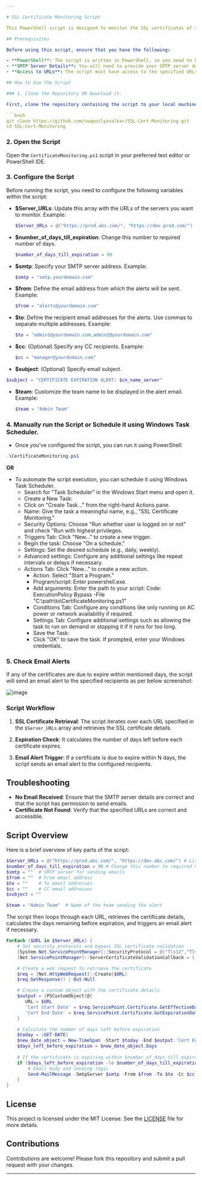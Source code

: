 ```yaml
---

# SSL Certificate Monitoring Script

This PowerShell script is designed to monitor the SSL certificates of specified URLs and send email alerts if the certificates are close to expiration. The script checks the certificate expiration dates and triggers an email notification if a certificate is due to expire within N days.

## Prerequisites

Before using this script, ensure that you have the following:

- **PowerShell**: The script is written in PowerShell, so you need to have PowerShell execution rights on the machine where the script will be executed.
- **SMTP Server Details**: You will need to provide your SMTP server details to send email notifications.
- **Access to URLs**: The script must have access to the specified URLs to retrieve SSL certificate information.

## How to Use the Script

### 1. Clone the Repository OR Download it.

First, clone the repository containing the script to your local machine:

```bash
git clone https://github.com/swapnilyavalkar/SSL-Cert-Monitoring.git
cd SSL-Cert-Monitoring
```

### 2. Open the Script

Open the `CertificateMonitoring.ps1` script in your preferred text editor or PowerShell IDE.

### 3. Configure the Script

Before running the script, you need to configure the following variables within the script:

- **$Server_URLs**: Update this array with the URLs of the servers you want to monitor. Example:
  ```powershell
  $Server_URLs = @("https://prod.abc.com/", "https://dev.prod.com/")
  ```
- **$number_of_days_till_expiration**: Change this number to required number of days.
  ```powershell
  $number_of_days_till_expiration = 90
  ```
- **$smtp**: Specify your SMTP server address. Example:
  ```powershell
  $smtp = "smtp.yourdomain.com"
  ```

- **$from**: Define the email address from which the alerts will be sent. Example:
  ```powershell
  $from = "alerts@yourdomain.com"
  ```

- **$to**: Define the recipient email addresses for the alerts. Use commas to separate multiple addresses. Example:
  ```powershell
  $to = "admin1@yourdomain.com,admin2@yourdomain.com"
  ```

- **$cc**: (Optional) Specify any CC recipients. Example:
  ```powershell
  $cc = "manager@yourdomain.com"
  ```
 
 - **$subject**: (Optional) Specify email subject.
  ```powershell
  $subject = "CERTIFICATE EXPIRATION ALERT: $cn_name_server"
  ```
  
- **$team**: Customize the team name to be displayed in the alert email. Example:
  ```powershell
  $team = "Admin Team"
  ```

### 4. Manually run the Script or Schedule it using Windows Task Scheduler.

- Once you've configured the script, you can run it using PowerShell:

```powershell
.\CertificateMonitoring.ps1
```

**OR**

- To automate the script execution, you can schedule it using Windows Task Scheduler.
    - Search for "Task Scheduler" in the Windows Start menu and open it.
    - Create a New Task:
    - Click on "Create Task..." from the right-hand Actions pane.
    - Name: Give the task a meaningful name, e.g., "SSL Certificate Monitoring."
    - Security Options: Choose "Run whether user is logged on or not" and check "Run with highest privileges.
    - Triggers Tab: Click "New..." to create a new trigger.
    - Begin the task: Choose "On a schedule."
    - Settings: Set the desired schedule (e.g., daily, weekly).
    - Advanced settings: Configure any additional settings like repeat intervals or delays if necessary.
    - Actions Tab: Click "New..." to create a new action.
      - Action: Select "Start a Program."
      - Program/script: Enter powershell.exe.
      - Add arguments: Enter the path to your script:
          Code: ExecutionPolicy Bypass -File "C:\path\to\CertificateMonitoring.ps1"
      - Conditions Tab: Configure any conditions like only running on AC power or network availability if required.
      - Settings Tab: Configure additional settings such as allowing the task to run on demand or stopping it if it runs for too long.
      - Save the Task:
      - Click "OK" to save the task. If prompted, enter your Windows credentials.

### 5. Check Email Alerts

If any of the certificates are due to expire within mentioned days, the script will send an email alert to the specified recipients as per below screenshot:

![image](https://github.com/user-attachments/assets/5ab01f17-5960-4555-9909-92fb115f45de)


### Script Workflow

1. **SSL Certificate Retrieval**: The script iterates over each URL specified in the `$Server_URLs` array and retrieves the SSL certificate details.

2. **Expiration Check**: It calculates the number of days left before each certificate expires.

3. **Email Alert Trigger**: If a certificate is due to expire within N days, the script sends an email alert to the configured recipients.

## Troubleshooting

- **No Email Received**: Ensure that the SMTP server details are correct and that the script has permission to send emails.
- **Certificate Not Found**: Verify that the specified URLs are correct and accessible.

## Script Overview

Here is a brief overview of key parts of the script:

```powershell
$Server_URLs = @("https://prod.abc.com/", "https://dev.abc.com/") # List of URLs to monitor
$number_of_days_till_expiration = 90 # Change this number to required number of days.
$smtp = ""  # SMTP server for sending emails
$from = ""  # From email address
$to = ""    # To email addresses
$cc = ""    # CC email addresses
$subject = ""

$team = "Admin Team"  # Name of the team sending the alert
```

The script then loops through each URL, retrieves the certificate details, calculates the days remaining before expiration, and triggers an email alert if necessary.

```powershell
ForEach ($URL in $Server_URLs) {
    # Set security protocols and bypass SSL certificate validation
    [System.Net.ServicePointManager]::SecurityProtocol = @("Tls12","Tls11","Tls","Ssl3")
	[Net.ServicePointManager]::ServerCertificateValidationCallback = { $true }

    # Create a web request to retrieve the certificate
	$req = [Net.HttpWebRequest]::Create($URL)
	$req.GetResponse() | Out-Null

    # Create a custom object with the certificate details
	$output = [PSCustomObject]@{
	   URL = $URL
	   'Cert Start Date' = $req.ServicePoint.Certificate.GetEffectiveDateString()
	   'Cert End Date' = $req.ServicePoint.Certificate.GetExpirationDateString()
	}

    # Calculate the number of days left before expiration
	$today = (GET-DATE)
	$new_date_object = New-TimeSpan -Start $today -End $output.'Cert End Date'
	$days_left_before_expiration = $new_date_object.Days
	
    # If the certificate is expiring within $number_of_days_till_expiration days, send an alert email
	if ($days_left_before_expiration -le $number_of_days_till_expiration) {
		# Email body and sending logic
	    Send-MailMessage -SmtpServer $smtp -From $from -To $to -Cc $cc -Subject $subject -Body $body -BodyAsHtml
	}
}
```

## License

This project is licensed under the MIT License. See the [LICENSE](LICENSE) file for more details.

## Contributions

Contributions are welcome! Please fork this repository and submit a pull request with your changes.

---
```

